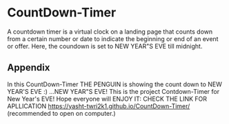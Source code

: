 # CountDown-Timer
A countdown timer is a virtual clock on a landing page that counts down from a certain number or date to indicate the beginning or end of an event or offer.
Here, the coundown is set to NEW YEAR"S EVE till midnight. 

## Appendix
In this CountDown-Timer THE PENGUIN is showing the count down to NEW YEAR'S EVE :)
...NEW YEAR"S EVE!
This is the project Contdown-Timer for New Year's EVE!
Hope everyone will ENJOY IT: CHECK THE LINK FOR APLLICATION
https://yasht-twri2k1.github.io/CountDown-Timer/ (recommended to open on computer.)










